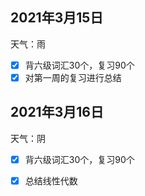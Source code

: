 ## 2021年3月15日

天气：雨

- [x] 背六级词汇30个，复习90个
- [x] 对第一周的复习进行总结

## 2021年3月16日

天气：阴

- [x] 背六级词汇30个，复习90个

- [x] 总结线性代数

  

